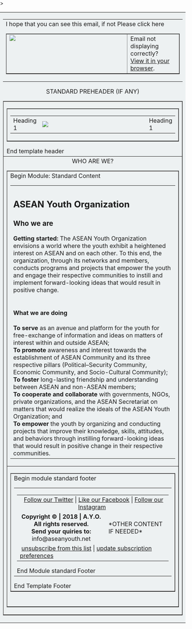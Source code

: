 <html>
<body style="margin: 0; padding: 0;">
 <table align="center" border="0" cellpadding="0" cellspacing="0" height="100%" width="100%" id="backgroundTable">>
   <tr>
    <td align="center" valign="top" bgcolor="#EDF1F2">
     <table border="0,5" cellpadding="0" cellspacing="0" width="600" id="templatePreheader">
       <tr>
         <td valign="top" class="preheaderContent">
          <table border="1" cellpadding="10" cellspacing="0" width="600">
           <tr>
            <td valign="top" width="600">
             <div mc:edit="std_preheader_content">
               <img src="https://aseanyouthnet.files.wordpress.com/2018/01/screenshoot-for-email-template-11.png" 
             </div>
            </td>
            I hope that you can see this email, if not
              <td valign="top" width="30%">
             <div mc:edit="std_preheader_links">
              Email not displaying correctly? <br /><a href="www.aseanyouth.net" target="_blank">View it in your browser</a>.
              </div>
            </td>
           Please click here
           </tr>
          </table>
        </td>
      </tr>
     </table>
     STANDARD PREHEADER (IF ANY)
     <table border="1" cellpading="0" cellspacing="0" width="600" id="templateContainer">
      <tr>
       <td aligh="center" valign="top">
        <table border="1"cellpadding="0" cellspacing="0" width="600" id="templateHeader">
         <tr>
          <td class="headercontent">
           <table border="0" cellpadding="10"cellspacing="0" width="100%">
            <tr>
             <td class="Left Header content">
              <div mc:edit="header_content_left">
               Heading 1
              </div>
             </td>
             <td valign=middle" width="600">
                <img src="https://aseanyouthnet.files.wordpress.com/2017/05/vietnambannerlandingpage900x200-copy1.jpg" style="max-width:300px;" id=HeaderImage campaign-icon" mc:label="header_image" mc:edit="header_image" mc:allowtext/>
            </td>
            <td class="rightHeaderContent">
             <div mc:edit="header_content_right">
               Heading 1
             </div>
            </td>
           </tr>
          </table>
       </td>
      </tr>
     </table>
     End template header
    </td>
   </tr>
    <tr>
     <td align="center" valign="top">
      WHO ARE WE?
      <table border="1" cellpadding="10" cellspacing="0" width="600" id="templateBody">
      <tr>
       <td valign="top" class="bodyContent">
        Begin Module: Standard Content
        <table border="0" cellpadding="10" cellspacing="0" width="100%">
         <tr>
          <td valign="top">
           <div mc:edit="std_content00">
            <h2 class="h2">ASEAN Youth Organization</h2>
            <h3 class="h3">Who we are</h3>
            <strong>Getting started:</strong> The ASEAN Youth Organization envisions a world where the youth exhibit a heightened interest on ASEAN and on each other. To this end, the organization, through its networks and members, conducts programs and projects that empower the youth and engage their respective communities to instill and implement forward-looking ideas that would result in positive change.
             <br />
             <br />
             <h4 class="h4">What we are doing</h4>
	<b>To serve</b> as an avenue and platform for the youth for free-exchange of information and ideas on matters of interest within and outside ASEAN;<br/><b>To promote</b> awareness and interest towards the establishment of ASEAN Community and its three respective pillars (Political–Security Community, Economic Community, and Socio-Cultural Community);<br/><b>To foster</b> long-lasting friendship and understanding between ASEAN and non-ASEAN members;<br/><b>To cooperate and collaborate</b> with governments, NGOs, private organizations, and the ASEAN Secretariat on matters that would realize the ideals of the ASEAN Youth Organization; and<br/><b>To empower</b> the youth by organizing and conducting projects that improve their knowledge, skills, attitudes, and behaviors through instilling forward-looking ideas that would result in positive change in their respective communities.
	       </div>
	      </td>
             </tr>
           </table>
       </td>
      </tr>
       <tr>
        <td align="center" valign="top">
         <table border="1" cellpading="10" cellspacing="0" width="1200" id="templateFooter">
         <tr>
          <td valign="top" class="footercontent">
           Begin module standard footer
           <table border="0.5" cellpadding="0" cellspacing="0" width="1200" id="templateFooter">
            <tr>
             <td valign="top" class="FooterContent">
              <table border="0" cellpadding="50" cellspacing="0" width="1200">
               <tr>
                <td align="center" colspan="2" valign="middle" id="social">
                 <div mc:edit="std_social">
                  &nbsp;<a href="https://twitter.com/ayoasean">Follow our Twitter</a> | <a href="https://www.facebook.com/pg/ASEANCommunity">Like our Facebook</a> | <a href="https://www.instagram.com/ayoasean/">Follow our Instagram</a>&nbsp;
                 </div>
                </td>
               </tr>
               <tr>
                <td align="center" valign="middle" width="600">
                 <div mc:edit="std_footer">
																 <b>Copyright &copy; | 2018 | A.Y.O. All rights reserved.</b>
																<br/>
																<strong>Send your quiries to:</strong>
																<br/>
																info@aseanyouth.net 
               </div>
                 </td>
                  <td valign="middle" width="600" id="monkeyRewards">
                   <div mc:edit="monkeyrewards">
                    *OTHER CONTENT IF NEEDED*
                   </div>
                  </td>
                 </tr>
                 <tr>
                  <td colspan="2" valign="middle" id="utility">
                    <div mc:edit="std_utility">
                    &nbsp;<a href="*|UNSUB|*">unsubscribe from this list</a> | <a href="*|UPDATE_PROFILE|*">update subscription preferences</a>&nbsp;
                    </div>
                   </td>
                  </tr>
                 </table>
                 End Module standard Footer   
                </td>
               </tr>
               </table>
               End Template Footer
               </td>
              </tr>
             </table>
            <br/>
           </td>
          </tr>
         </table>
        </center>
    </body>
</html>
  
        
        
        
        
        
        
        
        
        
             
           
